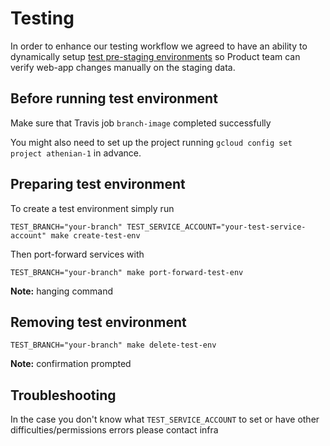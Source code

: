 # Testing

In order to enhance our testing workflow we agreed to have an ability to dynamically setup [test pre-staging environments](https://athenianco.atlassian.net/browse/ENG-814)
so Product team can verify web-app changes manually on the staging data.

## Before running test environment
Make sure that Travis job `branch-image` completed successfully

You might also need to set up the project running `gcloud config set project athenian-1` in advance.

## Preparing test environment
To create a test environment simply run  
```shell script
TEST_BRANCH="your-branch" TEST_SERVICE_ACCOUNT="your-test-service-account" make create-test-env
```
Then port-forward services with
```shell script
TEST_BRANCH="your-branch" make port-forward-test-env
```
**Note:** hanging command

## Removing test environment
```shell script
TEST_BRANCH="your-branch" make delete-test-env
```
**Note:** confirmation prompted

## Troubleshooting
In the case you don't know what `TEST_SERVICE_ACCOUNT` to set or have other
difficulties/permissions errors please contact infra 
